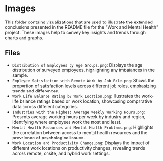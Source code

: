 # Images  

This folder contains visualizations that are used to illustrate the extended conclusions presented in the README file for the "Work and Mental Health" project. These images help to convey key insights and trends through charts and graphs.  

## Files  
- `Distribution of Employees by Age Groups.png`: Displays the age distribution of surveyed employees, highlighting any imbalances in the sample.  
- `Employee Satisfaction with Remote Work by Job Role.png`: Shows the proportion of satisfaction levels across different job roles, emphasizing trends and differences.   
- `Work Life Balance Rating by Work Location.png`: Illustrates the work-life balance ratings based on work location, showcasing comparative data across different categories.  
- `Industries with the Highest Average Weekly Working Hours.png`: Presents average working hours per week by industry and region, identifying where employees work the most and least.  
- `Mental Health Resources and Mental Health Problems.png`: Highlights the correlation between access to mental health resources and the prevalence of psychological issues.  
- `Work Location and Productivity Change.png`: Displays the impact of different work locations on productivity changes, revealing trends across remote, onsite, and hybrid work settings.  
